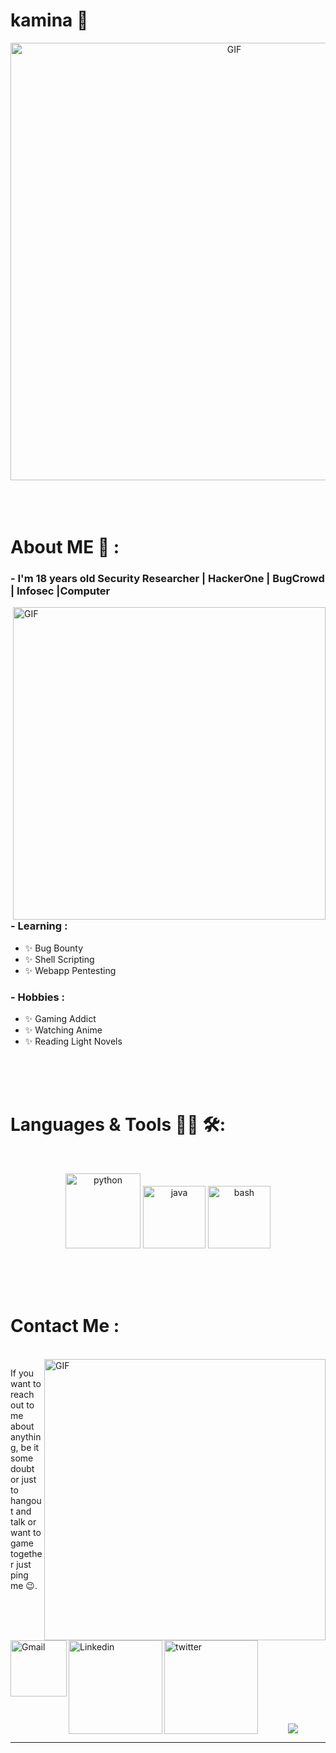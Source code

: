 # kamina 👋

<div align="center">
<img hight="300" width="700" alt="GIF" align="center" src="https://cdn.donmai.us/original/b8/70/b870a3599b11d7a932463f9baf6edbd0.gif">
</div>

</br>
</br>
</br>


# About ME 💬 :

### - I'm 18 years  old Security Researcher | HackerOne | BugCrowd | Infosec |Computer 

<img hight="400" width="500" alt="GIF" align="right" src="https://giffiles.alphacoders.com/456/4560.gif">

### - Learning :
- ✨ Bug Bounty
- ✨ Shell Scripting
- ✨ Webapp Pentesting

### - Hobbies : 
- ✨ Gaming Addict
- ✨ Watching Anime
- ✨ Reading Light Novels

</br>
</br>
</br>



# Languages & Tools 👨‍💻 🛠:
</br>

<p align="center">

<!-- For more icons please follow  https://github.com/MikeCodesDotNET/ColoredBadges -->
<img src="https://cdn3.iconfinder.com/data/icons/logos-and-brands-adobe/512/267_Python-512.png" alt="python" width="120" hight="50">
<img src="https://cdn.iconscout.com/icon/free/png-512/java-23-225999.png" alt="java"  width="100" hight="50">
<img src="https://image.flaticon.com/icons/png/512/919/919837.png" alt="bash" width="100" hight="50">
</p>
</br>
</br>
</br>



# Contact Me :

<p>
 </br>


<img hight="320" width="450" align="right" alt="GIF" src="https://giffiles.alphacoders.com/931/93195.gif">


If you want to reach out to me about anything, be it some doubt or just to hangout and talk or want to game together just ping me 😉.

<a href="mailto:spy0x7@gmail.com">
 <img align="left" alt="Gmail" width="90" hight="100" src="https://upload.wikimedia.org/wikipedia/commons/thumb/8/8c/Gmail_Icon_%282013-2020%29.svg/1280px-Gmail_Icon_%282013-2020%29.svg.png" />
</a>
<a href="https://www.linkedin.com/in/spy0x7/">
  <img align="left" alt="Linkedin" width="150" hight="100" src="https://cliply.co/wp-content/uploads/2021/02/372102050_LINKEDIN_ICON_TRANSPARENT_1080.gif" />
</br>
</br>
</br>
<a href="https://twitter.com/Spy0x7">
  <img align="left" alt="twitter" width="150" hight="100" src="http://assets.stickpng.com/images/580b57fcd9996e24bc43c53e.png" />
 </p>
 

</br>
</br>
</br>
</br>
</br>
</br>
</br>



<p align="center" >  
  <a href="https://github.com/anuraghazra/github-readme-stats"> 
<img  src="https://github-readme-stats.vercel.app/api?username=Spy0x7&&show_icons=true&theme=radical"/>
  </a>
  </p>

*************
